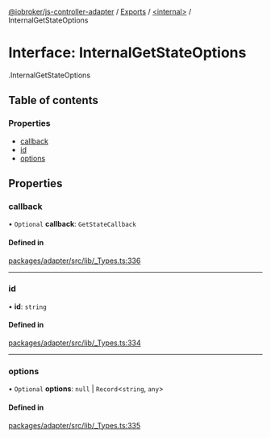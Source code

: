 [@iobroker/js-controller-adapter](../README.md) / [Exports](../modules.md) / [<internal\>](../modules/internal_.md) / InternalGetStateOptions

# Interface: InternalGetStateOptions

[<internal>](../modules/internal_.md).InternalGetStateOptions

## Table of contents

### Properties

- [callback](internal_.InternalGetStateOptions.md#callback)
- [id](internal_.InternalGetStateOptions.md#id)
- [options](internal_.InternalGetStateOptions.md#options)

## Properties

### callback

• `Optional` **callback**: `GetStateCallback`

#### Defined in

[packages/adapter/src/lib/_Types.ts:336](https://github.com/ioBroker/ioBroker.js-controller/blob/8243bedf/packages/adapter/src/lib/_Types.ts#L336)

___

### id

• **id**: `string`

#### Defined in

[packages/adapter/src/lib/_Types.ts:334](https://github.com/ioBroker/ioBroker.js-controller/blob/8243bedf/packages/adapter/src/lib/_Types.ts#L334)

___

### options

• `Optional` **options**: ``null`` \| `Record`<`string`, `any`\>

#### Defined in

[packages/adapter/src/lib/_Types.ts:335](https://github.com/ioBroker/ioBroker.js-controller/blob/8243bedf/packages/adapter/src/lib/_Types.ts#L335)

